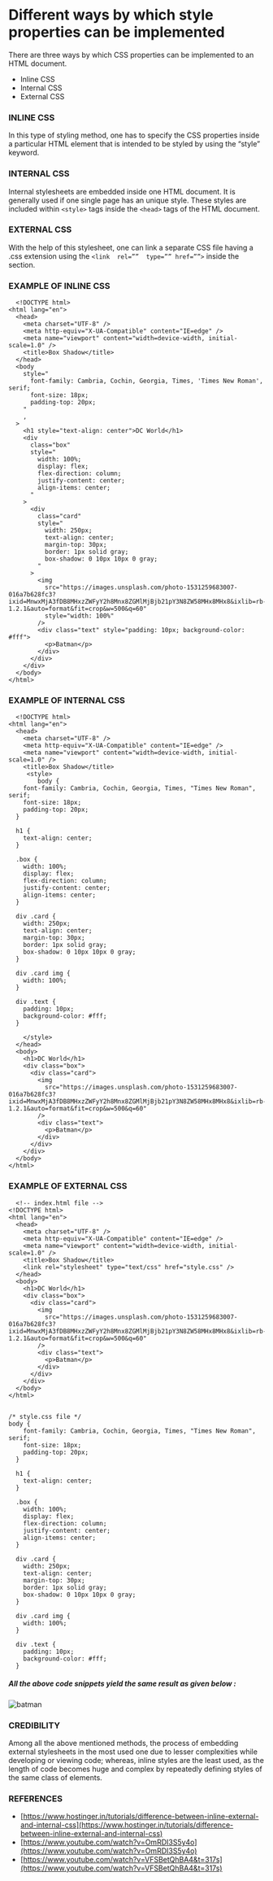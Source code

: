 
# Different ways by which style properties can be implemented
There are three ways by which CSS properties can be implemented to an HTML document.

- Inline CSS
- Internal CSS
- External CSS

### INLINE CSS
In this type of styling method, one has to specify the CSS properties inside a particular HTML element that is intended to be styled by using the “style” keyword.

### INTERNAL CSS
Internal stylesheets are embedded inside one HTML document. It is generally used if one single page has an unique style. These styles are included within `<style>` tags inside the `<head>` tags of the HTML document.
  
### EXTERNAL CSS
With the help of this stylesheet, one can link a separate CSS file having a .css extension using the `<link  rel=””  type=”” href=””>`  inside the <head> section.

### EXAMPLE OF INLINE CSS

```
  <!DOCTYPE html>
<html lang="en">
  <head>
    <meta charset="UTF-8" />
    <meta http-equiv="X-UA-Compatible" content="IE=edge" />
    <meta name="viewport" content="width=device-width, initial-scale=1.0" />
    <title>Box Shadow</title>
  </head>
  <body
    style="
      font-family: Cambria, Cochin, Georgia, Times, 'Times New Roman', serif;
      font-size: 18px;
      padding-top: 20px;
    "
    ,
  >
    <h1 style="text-align: center">DC World</h1>
    <div
      class="box"
      style="
        width: 100%;
        display: flex;
        flex-direction: column;
        justify-content: center;
        align-items: center;
      "
    >
      <div
        class="card"
        style="
          width: 250px;
          text-align: center;
          margin-top: 30px;
          border: 1px solid gray;
          box-shadow: 0 10px 10px 0 gray;
        "
      >
        <img
          src="https://images.unsplash.com/photo-1531259683007-016a7b628fc3?ixid=MnwxMjA3fDB8MHxzZWFyY2h8Mnx8ZGMlMjBjb21pY3N8ZW58MHx8MHx8&ixlib=rb-1.2.1&auto=format&fit=crop&w=500&q=60"
          style="width: 100%"
        />
        <div class="text" style="padding: 10px; background-color: #fff">
          <p>Batman</p>
        </div>
      </div>
    </div>
  </body>
</html>
  ```
  
### EXAMPLE OF INTERNAL CSS
```
  <!DOCTYPE html>
<html lang="en">
  <head>
    <meta charset="UTF-8" />
    <meta http-equiv="X-UA-Compatible" content="IE=edge" />
    <meta name="viewport" content="width=device-width, initial-scale=1.0" />
    <title>Box Shadow</title>
     <style>
        body {
    font-family: Cambria, Cochin, Georgia, Times, "Times New Roman", serif;
    font-size: 18px;
    padding-top: 20px;
  }
  
  h1 {
    text-align: center;
  }
  
  .box {
    width: 100%;
    display: flex;
    flex-direction: column;
    justify-content: center;
    align-items: center;
  }
  
  div .card {
    width: 250px;
    text-align: center;
    margin-top: 30px;
    border: 1px solid gray;
    box-shadow: 0 10px 10px 0 gray;
  }
  
  div .card img {
    width: 100%;
  }
  
  div .text {
    padding: 10px;
    background-color: #fff;
  }
  
    </style>
  </head>
  <body>
    <h1>DC World</h1>
    <div class="box">
      <div class="card">
        <img
          src="https://images.unsplash.com/photo-1531259683007-016a7b628fc3?ixid=MnwxMjA3fDB8MHxzZWFyY2h8Mnx8ZGMlMjBjb21pY3N8ZW58MHx8MHx8&ixlib=rb-1.2.1&auto=format&fit=crop&w=500&q=60"
        />
        <div class="text">
          <p>Batman</p>
        </div>
      </div>
    </div>
  </body>
</html>
  ```
  
### EXAMPLE OF EXTERNAL CSS
```
  <!-- index.html file -->
<!DOCTYPE html>
<html lang="en">
  <head>
    <meta charset="UTF-8" />
    <meta http-equiv="X-UA-Compatible" content="IE=edge" />
    <meta name="viewport" content="width=device-width, initial-scale=1.0" />
    <title>Box Shadow</title>
    <link rel="stylesheet" type="text/css" href="style.css" />
  </head>
  <body>
    <h1>DC World</h1>
    <div class="box">
      <div class="card">
        <img
          src="https://images.unsplash.com/photo-1531259683007-016a7b628fc3?ixid=MnwxMjA3fDB8MHxzZWFyY2h8Mnx8ZGMlMjBjb21pY3N8ZW58MHx8MHx8&ixlib=rb-1.2.1&auto=format&fit=crop&w=500&q=60"
        />
        <div class="text">
          <p>Batman</p>
        </div>
      </div>
    </div>
  </body>
</html>


/* style.css file */
body {
    font-family: Cambria, Cochin, Georgia, Times, "Times New Roman", serif;
    font-size: 18px;
    padding-top: 20px;
  }
  
  h1 {
    text-align: center;
  }
  
  .box {
    width: 100%;
    display: flex;
    flex-direction: column;
    justify-content: center;
    align-items: center;
  }
  
  div .card {
    width: 250px;
    text-align: center;
    margin-top: 30px;
    border: 1px solid gray;
    box-shadow: 0 10px 10px 0 gray;
  }
  
  div .card img {
    width: 100%;
  }
  
  div .text {
    padding: 10px;
    background-color: #fff;
  }
  ```
##### All the above code snippets yield the same result as given below :
  ![batman](https://user-images.githubusercontent.com/79986094/134778023-6e9d578a-7baa-4f32-bdc3-863728bfe0a1.png)

### CREDIBILITY
Among all the above mentioned methods, the process of embedding external stylesheets in the most used one due to lesser complexities while developing or viewing code; whereas, inline styles are the least used, as the length of code becomes huge and complex by repeatedly defining styles of the same class of elements.
  
### REFERENCES
- [https://www.hostinger.in/tutorials/difference-between-inline-external-and-internal-css](https://www.hostinger.in/tutorials/difference-between-inline-external-and-internal-css)
- [https://www.youtube.com/watch?v=OmRDI3S5y4o](https://www.youtube.com/watch?v=OmRDI3S5y4o)
- [https://www.youtube.com/watch?v=VFSBetQhBA4&t=317s](https://www.youtube.com/watch?v=VFSBetQhBA4&t=317s)

